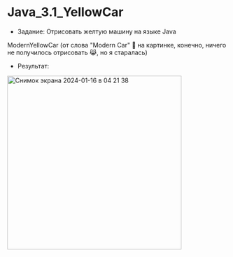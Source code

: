 # Java_3.1_YellowCar


- Задание: Отрисовать желтую машину на языке Java

ModernYellowCar  (от слова "Modern Car" 🚗 на картинке, конечно, ничего не получилось отрисовать 😹, но я старалась) 

- Результат:

<img width="398" alt="Снимок экрана 2024-01-16 в 04 21 38" src="https://github.com/Daria-Krylova/Java_3.10_YellowCar/assets/55152528/879dd14e-4ef8-4fb9-894a-3c583e4ff199">
